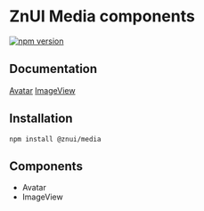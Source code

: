 # ZnUI Media components
[![npm version](https://badge.fury.io/js/@znui%2Fmedia.svg)](https://badge.fury.io/js/@znui%2Fmedia)

## Documentation
[Avatar](https://ui.zation.ru/#/components/Avatar)
[ImageView](https://ui.zation.ru/#/components/ImageView)

## Installation

```
npm install @znui/media
```

## Components
- Avatar
- ImageView